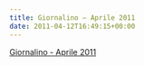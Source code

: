 ```yaml
---
title: Giornalino – Aprile 2011
date: 2011-04-12T16:49:15+00:00
---
```

[Giornalino - Aprile 2011](http://www.basketgardolo.it/wp-content/uploads/2011/04/giornalinoaprile2011.pdf)